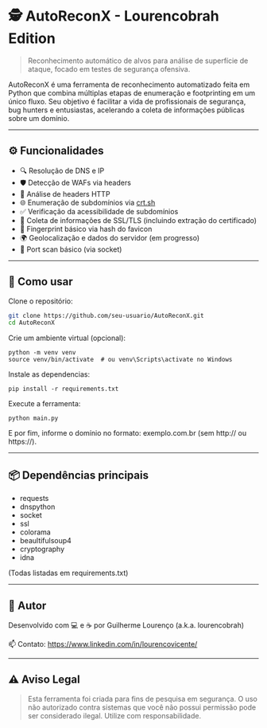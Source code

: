 # 🕵️ AutoReconX - Lourencobrah Edition

> Reconhecimento automático de alvos para análise de superfície de ataque, focado em testes de segurança ofensiva.

AutoReconX é uma ferramenta de reconhecimento automatizado feita em Python que combina múltiplas etapas de enumeração e footprinting em um único fluxo. Seu objetivo é facilitar a vida de profissionais de segurança, bug hunters e entusiastas, acelerando a coleta de informações públicas sobre um domínio.

---

## ⚙️ Funcionalidades

- 🔍 Resolução de DNS e IP
- 🛡️ Detecção de WAFs via headers
- 📡 Análise de headers HTTP
- 🌐 Enumeração de subdomínios via [crt.sh](https://crt.sh)
- ✅ Verificação da acessibilidade de subdomínios
- 🔐 Coleta de informações de SSL/TLS (incluindo extração do certificado)
- 🧠 Fingerprint básico via hash do favicon
- 🌍 Geolocalização e dados do servidor (em progresso)
- 🔎 Port scan básico (via socket)

---

## 🚀 Como usar

Clone o repositório:

```bash
git clone https://github.com/seu-usuario/AutoReconX.git
cd AutoReconX
```

Crie um ambiente virtual (opcional):

```
python -m venv venv
source venv/bin/activate  # ou venv\Scripts\activate no Windows
```

Instale as dependencias:

```
pip install -r requirements.txt
```

Execute a ferramenta:

```
python main.py
```

E por fim, informe o domínio no formato: exemplo.com.br (sem http:// ou https://).

---

## 📦 Dependências principais

- requests
- dnspython
- socket
- ssl
- colorama
- beaultifulsoup4
- cryptography
- idna

(Todas listadas em requirements.txt)

---

## 🧠 Autor

Desenvolvido com 💻 e ☕ por Guilherme Lourenço (a.k.a. lourencobrah)

📫 Contato: https://www.linkedin.com/in/lourencovicente/

---

## ⚠️ Aviso Legal

> Esta ferramenta foi criada para fins de pesquisa em segurança. O uso não autorizado contra sistemas que você não possui permissão pode ser considerado ilegal. Utilize com responsabilidade.
